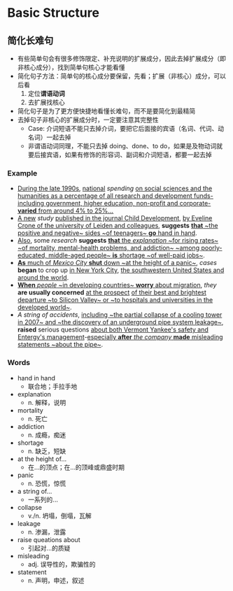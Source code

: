 # Basic Structure

## 简化长难句

- 有些简单句会有很多修饰限定、补充说明的扩展成分，因此去掉扩展成分（即非核心成分），找到简单句核心才能看懂
- 简化句子方法：简单句的核心成分要保留，先看；扩展（非核心）成分，可以后看
    1. 定位**谓语动词**
    2. 去扩展找核心
- 简化句子是为了更方便快捷地看懂长难句，而不是要简化到最精简
- 去掉句子非核心的扩展成分时，一定要注意其完整性
    - Case: 介词短语不能只去掉介词，要把它后面接的宾语（名词、代词、动名词）一起去掉
    - 非谓语动词同理，不能只去掉 doing、done、to do，如果是及物动词就要后接宾语，如果有修饰的形容词、副词和介词短语，都要一起去掉

### Example

- <ins>During the late 1990s</ins>, <ins>national</ins> *spending* <ins>on social sciences and the humanities<ins> <ins>as a percentage of all research and development funds<ins>-<ins>including government, higher education, non-profit and corporate<ins>-**varied** <ins>from around 4% to 25%</ins>...
- <ins>A new</ins> *study* <ins>published in the journal Child Development</ins>, <ins>by Eveline Crone of the university of Leiden and colleagues</ins>, **suggests** <ins>**that** ~the positive and negative~ sides ~of teenagers~ **go** hand in hand</ins>.
- <ins>Also</ins>, some *research* **suggests** <ins>**that** the *explanation* ~for rising rates~ ~of mortality, mental-health problems, and addiction~ ~among poorly-educated, middle-aged people~ **is** shortage ~of well-paid jobs~</ins>.
- <ins>**As** much of *Mexico City* **shut** down ~at the height of a panic~</ins>, *cases* **began** to crop up <ins>in New York City</ins>, <ins>the southwestern United States and around the world</ins>.
- <ins>**When** *people* ~in developing countries~ **worry** about migration</ins>, *they* **are usually concerned** <ins>at the prospect</ins> <ins>of their best
  and brightest</ins> <ins>departure ~to Silicon Valley~ or ~to hospitals and universities in the developed world~</ins>.
- *A string of accidents*, <ins>including ~the partial collapse of a cooling tower in 2007~ and ~the discovery of an underground pipe system leakage~</ins>, **raised** serious questions <ins>about both Vermont Yankee's safety and Entergy's management</ins>-<ins>especially **after** *the company* **made** misleading statements ~about the pipe~</ins>.

### Words

- hand in hand
    - 联合地；手拉手地
- explanation
    - n. 解释，说明
- mortality
    - n. 死亡
- addiction
    - n. 成瘾，痴迷
- shortage
    - n. 缺乏，短缺
- at the height of...
    - 在...的顶点；在...的顶峰或鼎盛时期
- panic
    - n. 恐慌，惊慌
- a string of...
    - 一系列的...
- collapse
    - v./n. 坍塌，倒塌，瓦解
- leakage
    - n. 渗漏，泄露
- raise queations about
    - 引起对...的质疑
- misleading
    - adj. 误导性的，欺骗性的
- statement
    - n. 声明，申述，叙述
  
